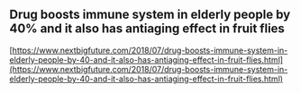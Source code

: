 ## Drug boosts immune system in elderly people by 40% and it also has antiaging effect in fruit flies
  
  [https://www.nextbigfuture.com/2018/07/drug-boosts-immune-system-in-elderly-people-by-40-and-it-also-has-antiaging-effect-in-fruit-flies.html](https://www.nextbigfuture.com/2018/07/drug-boosts-immune-system-in-elderly-people-by-40-and-it-also-has-antiaging-effect-in-fruit-flies.html)